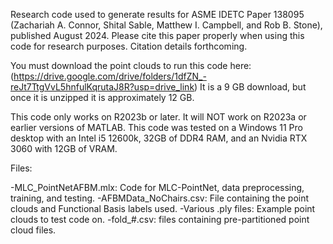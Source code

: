 Research code used to generate results for ASME IDETC Paper 138095 (Zachariah A. Connor, Shital Sable, Matthew I. Campbell, and Rob B. Stone), published August 2024. Please cite this paper properly when using this code for research purposes. Citation details forthcoming.

You must download the point clouds to run this code here: (https://drive.google.com/drive/folders/1dfZN_-reJt7TtgVvL5hnfulKqrutaJ8R?usp=drive_link)
It is a 9 GB download, but once it is unzipped it is approximately 12 GB. 

This code only works on R2023b or later. It will NOT work on R2023a or earlier versions of MATLAB. 
This code was tested on a Windows 11 Pro desktop with an Intel i5 12600k, 32GB of DDR4 RAM, and an Nvidia RTX 3060 with 12GB of VRAM.

Files:

-MLC_PointNetAFBM.mlx: Code for MLC-PointNet, data preprocessing, training, and testing.
-AFBMData_NoChairs.csv: File containing the point clouds and Functional Basis labels used.
-Various .ply files: Example point clouds to test code on.
-fold_#.csv: files containing pre-partitioned point cloud files. 
